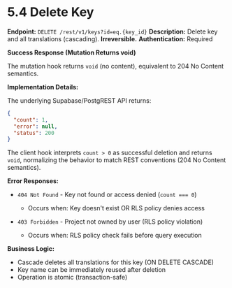 # 5.4 Delete Key

**Endpoint:** `DELETE /rest/v1/keys?id=eq.{key_id}`
**Description:** Delete key and all translations (cascading). **Irreversible.**
**Authentication:** Required

**Success Response (Mutation Returns void)**

The mutation hook returns `void` (no content), equivalent to 204 No Content semantics.

**Implementation Details:**

The underlying Supabase/PostgREST API returns:

```json
{
  "count": 1,
  "error": null,
  "status": 200
}
```

The client hook interprets `count > 0` as successful deletion and returns `void`, normalizing the behavior to match REST conventions (204 No Content semantics).

**Error Responses:**

- `404 Not Found` - Key not found or access denied (`count === 0`)
  - Occurs when: Key doesn't exist OR RLS policy denies access

- `403 Forbidden` - Project not owned by user (RLS policy violation)
  - Occurs when: RLS policy check fails before query execution

**Business Logic:**

- Cascade deletes all translations for this key (ON DELETE CASCADE)
- Key name can be immediately reused after deletion
- Operation is atomic (transaction-safe)
